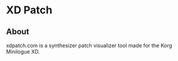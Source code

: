 # XD Patch

## About

xdpatch.com is a synthesizer patch visualizer tool made for the Korg Minilogue XD.
